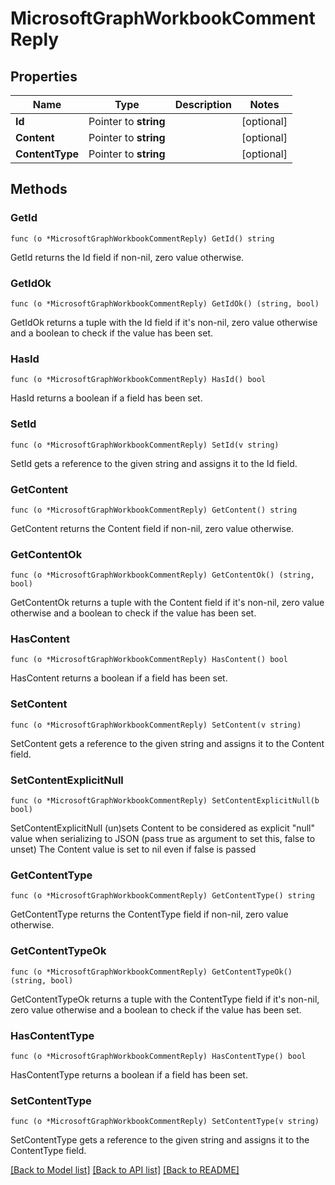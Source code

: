 # MicrosoftGraphWorkbookCommentReply

## Properties

Name | Type | Description | Notes
------------ | ------------- | ------------- | -------------
**Id** | Pointer to **string** |  | [optional] 
**Content** | Pointer to **string** |  | [optional] 
**ContentType** | Pointer to **string** |  | [optional] 

## Methods

### GetId

`func (o *MicrosoftGraphWorkbookCommentReply) GetId() string`

GetId returns the Id field if non-nil, zero value otherwise.

### GetIdOk

`func (o *MicrosoftGraphWorkbookCommentReply) GetIdOk() (string, bool)`

GetIdOk returns a tuple with the Id field if it's non-nil, zero value otherwise
and a boolean to check if the value has been set.

### HasId

`func (o *MicrosoftGraphWorkbookCommentReply) HasId() bool`

HasId returns a boolean if a field has been set.

### SetId

`func (o *MicrosoftGraphWorkbookCommentReply) SetId(v string)`

SetId gets a reference to the given string and assigns it to the Id field.

### GetContent

`func (o *MicrosoftGraphWorkbookCommentReply) GetContent() string`

GetContent returns the Content field if non-nil, zero value otherwise.

### GetContentOk

`func (o *MicrosoftGraphWorkbookCommentReply) GetContentOk() (string, bool)`

GetContentOk returns a tuple with the Content field if it's non-nil, zero value otherwise
and a boolean to check if the value has been set.

### HasContent

`func (o *MicrosoftGraphWorkbookCommentReply) HasContent() bool`

HasContent returns a boolean if a field has been set.

### SetContent

`func (o *MicrosoftGraphWorkbookCommentReply) SetContent(v string)`

SetContent gets a reference to the given string and assigns it to the Content field.

### SetContentExplicitNull

`func (o *MicrosoftGraphWorkbookCommentReply) SetContentExplicitNull(b bool)`

SetContentExplicitNull (un)sets Content to be considered as explicit "null" value
when serializing to JSON (pass true as argument to set this, false to unset)
The Content value is set to nil even if false is passed
### GetContentType

`func (o *MicrosoftGraphWorkbookCommentReply) GetContentType() string`

GetContentType returns the ContentType field if non-nil, zero value otherwise.

### GetContentTypeOk

`func (o *MicrosoftGraphWorkbookCommentReply) GetContentTypeOk() (string, bool)`

GetContentTypeOk returns a tuple with the ContentType field if it's non-nil, zero value otherwise
and a boolean to check if the value has been set.

### HasContentType

`func (o *MicrosoftGraphWorkbookCommentReply) HasContentType() bool`

HasContentType returns a boolean if a field has been set.

### SetContentType

`func (o *MicrosoftGraphWorkbookCommentReply) SetContentType(v string)`

SetContentType gets a reference to the given string and assigns it to the ContentType field.


[[Back to Model list]](../README.md#documentation-for-models) [[Back to API list]](../README.md#documentation-for-api-endpoints) [[Back to README]](../README.md)


